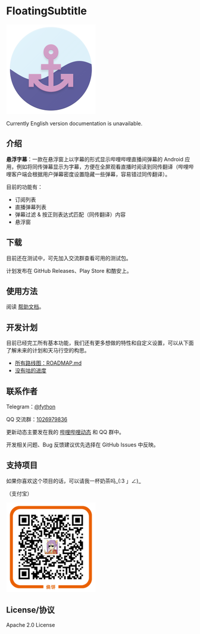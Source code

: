FloatingSubtitle
===============

<img width="240px" src="./design/png/danmaqua_960px.png"></img>

Currently English version documentation is unavailable.

## 介绍

**悬浮字幕**：一款在悬浮窗上以字幕的形式显示哔哩哔哩直播间弹幕的 Android 应用，例如将同传弹幕显示为字幕，方便在全屏观看直播时阅读到同传翻译（哔哩哔哩客户端会根据用户弹幕密度设置隐藏一些弹幕，容易错过同传翻译）。

目前的功能有：

- 订阅列表
- 直播弹幕列表
- 弹幕过滤 & 按正则表达式匹配（同传翻译）内容
- 悬浮窗

## 下载

目前还在测试中，可先加入交流群查看可用的测试包。

计划发布在 GitHub Releases、Play Store 和酷安上。

## 使用方法

阅读 [帮助文档](./docs/HELP.md)。

## 开发计划

目前已经完工所有基本功能，我们还有更多想做的特性和自定义设置，可以从下面了解未来的计划和天马行空的构思。

- [所有路线图：ROADMAP.md](./ROADMAP.md)
- [没有咕的进度](https://github.com/fython/danmaqua-android/projects/1#column-7935078)

## 联系作者

Telegram：[@fython](https://t.me/fython)

QQ 交流群：[1026979836](https://jq.qq.com/?_wv=1027&k=5DCyJjR)

更新动态主要发在我的 [哔哩哔哩动态](https://space.bilibili.com/4432261) 和 QQ 群中。

开发相关问题、Bug 反馈建议优先选择在 GitHub Issues 中反映。

## 支持项目

如果你喜欢这个项目的话，可以请我一杯奶茶吗_(:3 」∠)_

（支付宝）

<img width="240px" src="./docs/images/alipay_qr_code.png"></img>

## License/协议

Apache 2.0 License
